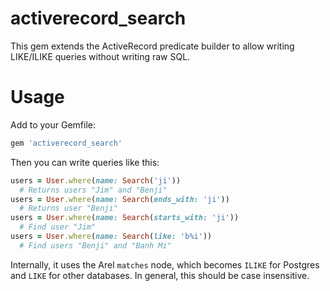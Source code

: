 activerecord\_search
====================

This gem extends the ActiveRecord predicate builder to allow writing LIKE/ILIKE queries without writing raw SQL.

Usage
=====

Add to your Gemfile:

```ruby
gem 'activerecord_search'
```

Then you can write queries like this:

```ruby
users = User.where(name: Search('ji'))
  # Returns users "Jim" and "Benji"
users = User.where(name: Search(ends_with: 'ji'))
  # Returns user "Benji"
users = User.where(name: Search(starts_with: 'ji'))
  # Find user "Jim"
users = User.where(name: Search(like: 'b%i'))
  # Find users "Benji" and "Banh Mi"
```

Internally, it uses the Arel `matches` node, which becomes `ILIKE` for Postgres
and `LIKE` for other databases.  In general, this should be case insensitive.
